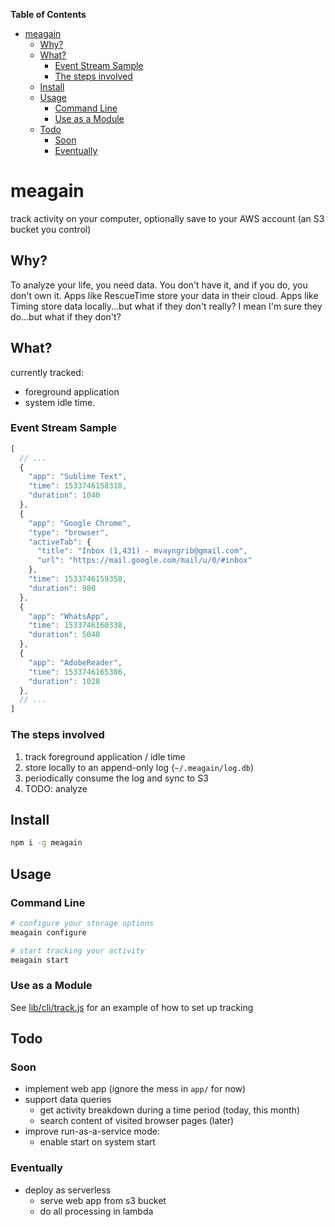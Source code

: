 <!-- START doctoc generated TOC please keep comment here to allow auto update -->
<!-- DON'T EDIT THIS SECTION, INSTEAD RE-RUN doctoc TO UPDATE -->
**Table of Contents**

- [meagain](#meagain)
  - [Why?](#why)
  - [What?](#what)
    - [Event Stream Sample](#event-stream-sample)
    - [The steps involved](#the-steps-involved)
  - [Install](#install)
  - [Usage](#usage)
    - [Command Line](#command-line)
    - [Use as a Module](#use-as-a-module)
  - [Todo](#todo)
    - [Soon](#soon)
    - [Eventually](#eventually)

<!-- END doctoc generated TOC please keep comment here to allow auto update -->

# meagain

track activity on your computer, optionally save to your AWS account (an S3 bucket you control)

## Why?

To analyze your life, you need data. You don't have it, and if you do, you don't own it. Apps like RescueTime store your data in their cloud. Apps like Timing store data locally...but what if they don't really? I mean I'm sure they do...but what if they don't?

## What?

currently tracked: 
  - foreground application 
  - system idle time. 

### Event Stream Sample

```js
[
  // ...
  {
    "app": "Sublime Text",
    "time": 1533746158318,
    "duration": 1040
  },
  {
    "app": "Google Chrome",
    "type": "browser",
    "activeTab": {
      "title": "Inbox (1,431) - mvayngrib@gmail.com",
      "url": "https://mail.google.com/mail/u/0/#inbox"
    },
    "time": 1533746159358,
    "duration": 980
  },
  {
    "app": "WhatsApp",
    "time": 1533746160338,
    "duration": 5048
  },
  {
    "app": "AdobeReader",
    "time": 1533746165386,
    "duration": 1028
  },
  // ...
]
```

### The steps involved

1. track foreground application / idle time
1. store locally to an append-only log (`~/.meagain/log.db`)
1. periodically consume the log and sync to S3
1. TODO: analyze

## Install

```sh
npm i -g meagain
```

## Usage

### Command Line

```sh
# configure your storage options
meagain configure

# start tracking your activity
meagain start
```

### Use as a Module

See [lib/cli/track.js](./lib/cli/track.js) for an example of how to set up tracking

## Todo

### Soon

- implement web app (ignore the mess in `app/` for now)
- support data queries
  - get activity breakdown during a time period (today, this month)
  - search content of visited browser pages (later)
- improve run-as-a-service mode: 
  - enable start on system start

### Eventually

- deploy as serverless
  - serve web app from s3 bucket
  - do all processing in lambda
